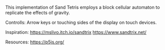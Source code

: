This implementation of Sand Tetris employs a block cellular automaton to replicate the effects of gravity.

Controlls:
Arrow keys or touching sides of the display on touch devices.

Inspiration:
https://mslivo.itch.io/sandtrix
https://www.sandtrix.net/

Resources:
https://p5js.org/
